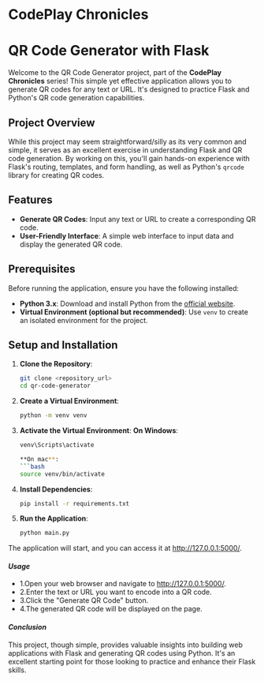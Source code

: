 # **CodePlay Chronicles**
# QR Code Generator with Flask

Welcome to the QR Code Generator project, part of the **CodePlay Chronicles** series! This simple yet effective application allows you to generate QR codes for any text or URL. It's designed to practice Flask and Python's QR code generation capabilities.

## Project Overview

While this project may seem straightforward/silly as its very common and simple, it serves as an excellent exercise in understanding Flask and QR code generation. By working on this, you'll gain hands-on experience with Flask's routing, templates, and form handling, as well as Python's `qrcode` library for creating QR codes.

## Features

- **Generate QR Codes**: Input any text or URL to create a corresponding QR code.
- **User-Friendly Interface**: A simple web interface to input data and display the generated QR code.

## Prerequisites

Before running the application, ensure you have the following installed:

- **Python 3.x**: Download and install Python from the [official website](https://www.python.org/downloads/).
- **Virtual Environment (optional but recommended)**: Use `venv` to create an isolated environment for the project.

## Setup and Installation

1. **Clone the Repository**:

   ```bash
   git clone <repository_url>
   cd qr-code-generator
   
2. **Create a Virtual Environment**:
   ```bash
   python -m venv venv

4. **Activate the Virtual Environment**:
   **On Windows**:
   ```bash
   venv\Scripts\activate
   
   **On mac**:
   ```bash
   source venv/bin/activate

5. **Install Dependencies**:
   ```bash
   pip install -r requirements.txt

6. **Run the Application**:
   ```bash
   python main.py

The application will start, and you can access it at http://127.0.0.1:5000/.

#### *Usage*
- 1.Open your web browser and navigate to http://127.0.0.1:5000/.
- 2.Enter the text or URL you want to encode into a QR code.
- 3.Click the "Generate QR Code" button.
- 4.The generated QR code will be displayed on the page.

#### *Conclusion*
This project, though simple, provides valuable insights into building web applications with Flask and generating QR codes using Python. It's an excellent starting point for those looking to practice and enhance their Flask skills.
    
